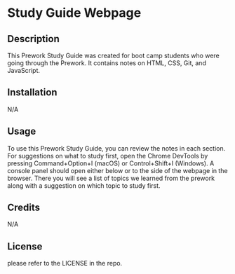 # Study Guide Webpage

## Description
This Prework Study Guide was created for boot camp students who were going through the Prework. It contains notes on HTML, CSS, Git, and JavaScript.


## Installation
N/A

## Usage

To use this Prework Study Guide, you can review the notes in each section. For suggestions on what to study first, open the Chrome DevTools by pressing Command+Option+I (macOS) or Control+Shift+I (Windows). A console panel should open either below or to the side of the webpage in the browser. There you will see a list of topics we learned from the prework along with a suggestion on which topic to study first.

## Credits
N/A
## License

please refer to the LICENSE in the repo.